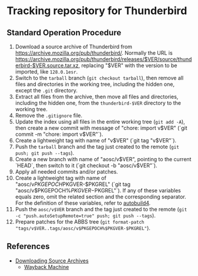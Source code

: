 # Tracking repository for Thunderbird

## Standard Operation Procedure

1. Download a source archive of Thunderbird from <https://archive.mozilla.org/pub/thunderbird/>. Normally the URL is <https://archive.mozilla.org/pub/thunderbird/releases/$VER/source/thunderbird-$VER.source.tar.xz>, replacing "$VER" with the version to be imported, like `128.0.1esr`.
2. Switch to the `tarball` branch (`git checkout tarball`), then remove all files and directories in the working tree, including the hidden one, except the `.git` directory.
3. Extract all files from the archive, then move all files and directories, including the hidden one, from the `thunderbird-$VER` directory to the working tree.
4. Remove the `.gitignore` file.
5. Update the index using all files in the entire working tree (`git add -A`), then create a new commit with message of "chore: import v$VER" (`git commit -m "chore: import v$VER"`).
6. Create a lightweight tag with name of "v$VER" (`git tag "v$VER"`).
7. Push the `tarball` branch and the tag just created to the remote (`git push; git push --tags`).
8. Create a new branch with name of "aosc/v$VER", pointing to the current `HEAD`, then switch to it (`git checkout -b "aosc/v$VER"`).
9. Apply all needed commits and/or patches.
10. Create a lightweight tag with name of "aosc/v$PKGEPOCH%$PKGVER-$PKGREL" (`git tag "aosc/v$PKGEPOCH%$PKGVER-$PKGREL"`). If any of these variables equals zero, omit the related section and the corresponding separator. For the definition of these variables, refer to [autobuild4](https://github.com/AOSC-Dev/autobuild4).
11. Push the `aosc/v$VER` branch and the tag just created to the remote (`git -c "push.autoSetupRemote=true" push; git push --tags`).
12. Prepare patches for the ABBS tree (`git format-patch "tags/v$VER..tags/aosc/v$PKGEPOCH%$PKGVER-$PKGREL"`).

## References

- [Downloading Source Archives](https://github.com/mdn/archived-content/blob/main/files/en-us/mozilla/developer_guide/source_code/downloading_source_archives/index.html)
  - [Wayback Machine](https://web.archive.org/web/20210426034753/https://developer.mozilla.org/en-US/docs/Mozilla/Developer_guide/Source_Code/Downloading_Source_Archives)
